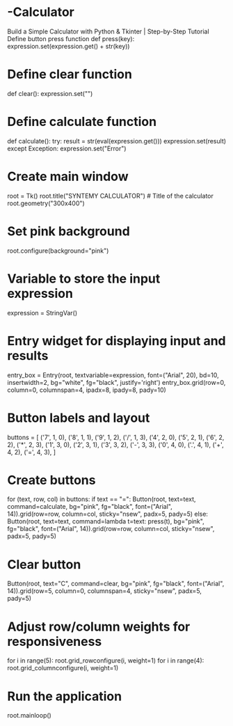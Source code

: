 # -Calculator
Build a Simple Calculator with Python &amp; Tkinter | Step-by-Step Tutorial
 Define button press function
def press(key):
    expression.set(expression.get() + str(key))

# Define clear function
def clear():
    expression.set("")

# Define calculate function
def calculate():
    try:
        result = str(eval(expression.get()))
        expression.set(result)
    except Exception:
        expression.set("Error")

# Create main window
root = Tk()
root.title("SYNTEMY CALCULATOR")  # Title of the calculator
root.geometry("300x400")

# Set pink background
root.configure(background="pink")

# Variable to store the input expression
expression = StringVar()

# Entry widget for displaying input and results
entry_box = Entry(root, textvariable=expression, font=("Arial", 20), bd=10, insertwidth=2, bg="white", fg="black", justify='right')
entry_box.grid(row=0, column=0, columnspan=4, ipadx=8, ipady=8, pady=10)

# Button labels and layout
buttons = [
    ('7', 1, 0), ('8', 1, 1), ('9', 1, 2), ('/', 1, 3),
    ('4', 2, 0), ('5', 2, 1), ('6', 2, 2), ('*', 2, 3),
    ('1', 3, 0), ('2', 3, 1), ('3', 3, 2), ('-', 3, 3),
    ('0', 4, 0), ('.', 4, 1), ('+', 4, 2), ('=', 4, 3),
]

# Create buttons
for (text, row, col) in buttons:
    if text == "=":
        Button(root, text=text, command=calculate, bg="pink", fg="black", font=("Arial", 14)).grid(row=row, column=col, sticky="nsew", padx=5, pady=5)
    else:
        Button(root, text=text, command=lambda t=text: press(t), bg="pink", fg="black", font=("Arial", 14)).grid(row=row, column=col, sticky="nsew", padx=5, pady=5)

# Clear button
Button(root, text="C", command=clear, bg="pink", fg="black", font=("Arial", 14)).grid(row=5, column=0, columnspan=4, sticky="nsew", padx=5, pady=5)

# Adjust row/column weights for responsiveness
for i in range(5):
    root.grid_rowconfigure(i, weight=1)
for i in range(4):
    root.grid_columnconfigure(i, weight=1)

# Run the application
root.mainloop()

